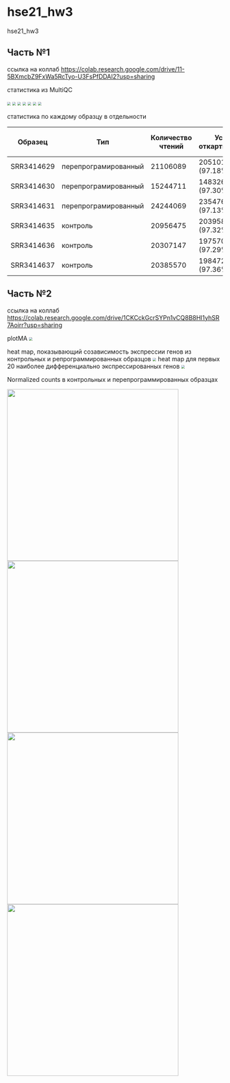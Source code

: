 # hse21_hw3
hse21_hw3
## Часть №1

ссылка на коллаб https://colab.research.google.com/drive/11-5BXmcbZ9FxWa5RcTyo-U3FsPfDDAI2?usp=sharing

статистика из MultiQC


<img src="https://github.com/x3042/hse21_hw3/blob/main/screen/Screenshot%202021-12-02%20at%2003.22.59.png" style="zoom:50%;" />
<img src="https://github.com/x3042/hse21_hw3/blob/main/screen/Screenshot%202021-12-02%20at%2003.31.12.png" style="zoom:50%;" />
<img src="https://github.com/x3042/hse21_hw3/blob/main/screen/Screenshot%202021-12-02%20at%2003.33.14.png" style="zoom:50%;" />
<img src="https://github.com/x3042/hse21_hw3/blob/main/screen/Screenshot%202021-12-02%20at%2003.33.33.png" style="zoom:50%;" />

<img src="https://github.com/x3042/hse21_hw3/blob/main/screen/Screenshot%202021-12-02%20at%2003.38.53.png" style="zoom:50%;" />

<img src="https://github.com/x3042/hse21_hw3/blob/main/screen/Screenshot%202021-12-02%20at%2003.39.24.png" style="zoom:50%;" />

<img src="https://github.com/x3042/hse21_hw3/blob/main/screen/Screenshot%202021-12-02%20at%2003.39.50.png" style="zoom:50%;" />
 
 
статистика по каждому образцу в отдельности 

Образец | Тип | Количество чтений | Успешно откартированные | Уникально откартированные | Кол-во чтений на ген
-|-|-|-|-|-
SRR3414629 | перепрограмированный | 21106089 |	20510113 (97.18%)	|	18375888 (87.06%)  | 16049609
SRR3414630 | перепрограмированный |	15244711 | 14832680 (97.30%)	|	13186139 (86.50%) |	11465324
SRR3414631 | перепрограмированный | 24244069 | 23547686 (97.13%) | 20928945 (86.33%) |	18408851
SRR3414635 | контроль | 20956475 |	20395865 (97.32%)	| 18428317 (87.94%) |	16275997
SRR3414636 | контроль | 20307147 |	19757059 (97.29%)	| 17825380 (87.78%) |	15757580
SRR3414637 | контроль | 20385570 |	19847291 (97.36%)	| 17844858 (87.54%) |	15736978

 ## Часть №2
 ссылка на коллаб https://colab.research.google.com/drive/1CKCckGcrSYPn1vCQ8B8HI1yhSR7Aoirr?usp=sharing
 
 plotMA
 <img src="https://github.com/x3042/hse21_hw3/blob/main/screen/download.png" style="zoom:50%;" />

 heat map, показывающий созависимость экспрессии генов из контрольных и репрограммированных образцов
 <img src="https://github.com/x3042/hse21_hw3/blob/main/screen/heatmap_small.png" style="zoom:50%;" />
 heat map для первых 20 наиболее дифференциально экспрессированных генов
 <img src="https://github.com/x3042/hse21_hw3/blob/main/screen/heatmap.png" style="zoom:50%;" />

 Normalized counts в контрольных и перепрограммированных образцах
 <p float="left">
  <img src="/screen/Screenshot%202021-12-03%20at%2018.15.27.png" width="400" />
  <img src="/screen/Screenshot%202021-12-03%20at%2018.15.47.png" width="400" />
  <img src="/screen/Screenshot%202021-12-03%20at%2018.15.56.png " width="400" />
  <img src="/screen/Screenshot%202021-12-03%20at%2018.16.06.png" width="400" />
</p> 
 
